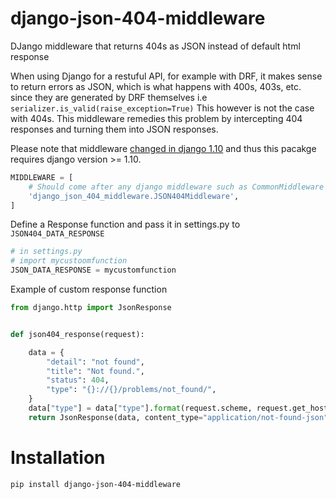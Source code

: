 # django-json-404-middleware
DJango middleware that returns 404s as JSON instead of default html response


When using Django for a restuful API, for example with DRF, it makes sense to return errors as JSON, which is what happens with 400s, 403s, etc. since they are generated by DRF themselves i.e `serializer.is_valid(raise_exception=True)` This however is not the case with 404s.
This middleware remedies this problem by intercepting 404 responses and turning them into JSON responses.

Please note that middleware [changed in django 1.10](https://docs.djangoproject.com/en/1.10/topics/http/middleware/) and thus this pacakge requires django version >= 1.10.


```python
MIDDLEWARE = [
	# Should come after any django middleware such as CommonMiddleware
	'django_json_404_middleware.JSON404Middleware',
]
```


Define a Response function and pass it in settings.py to `JSON404_DATA_RESPONSE`


```python
# in settings.py
# import mycustoomfunction
JSON_DATA_RESPONSE = mycustomfunction
```


Example of custom response function


```python
from django.http import JsonResponse


def json404_response(request):

    data = {
        "detail": "not found",
        "title": "Not found.",
        "status": 404,
        "type": "{}://{}/problems/not_found/",
    }
    data["type"] = data["type"].format(request.scheme, request.get_host())
    return JsonResponse(data, content_type="application/not-found-json", status=404)
```


# Installation
`pip install django-json-404-middleware`
